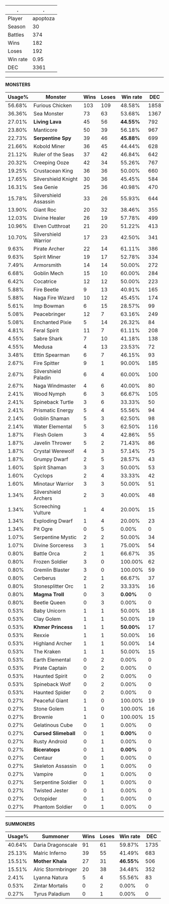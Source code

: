 .|.
|-|-
Player|apoptoza
Season|30
Battles|374
Wins|182
Loses|192
Win rate|0.95
DEC|3361

---
**MONSTERS**

Usage%|Monster|Wins|Loses|Win rate|DEC|
-|-|-|-|-|-|
56.68%|Furious Chicken|103|109|48.58%|1858|
36.36%|Sea Monster|73|63|53.68%|1367|
27.01%|**Living Lava**|45|56|**44.55%**|792|
23.80%|Manticore|50|39|56.18%|967|
22.73%|**Serpentine Spy**|39|46|**45.88%**|699|
21.66%|Kobold Miner|36|45|44.44%|628|
21.12%|Ruler of the Seas|37|42|46.84%|642|
20.32%|Creeping Ooze|42|34|55.26%|767|
19.25%|Crustacean King|36|36|50.00%|660|
17.65%|Silvershield Knight|30|36|45.45%|584|
16.31%|Sea Genie|25|36|40.98%|470|
15.78%|Silvershield Assassin|33|26|55.93%|644|
13.90%|Giant Roc|20|32|38.46%|355|
12.03%|Divine Healer|26|19|57.78%|499|
10.96%|Elven Cutthroat|21|20|51.22%|413|
10.70%|Silvershield Warrior|17|23|42.50%|341|
9.63%|Pirate Archer|22|14|61.11%|386|
9.63%|Spirit Miner|19|17|52.78%|334|
7.49%|Armorsmith|14|14|50.00%|272|
6.68%|Goblin Mech|15|10|60.00%|284|
6.42%|Cocatrice|12|12|50.00%|223|
5.88%|Fire Beetle|9|13|40.91%|165|
5.88%|Naga Fire Wizard|10|12|45.45%|174|
5.61%|Imp Bowman|6|15|28.57%|99|
5.08%|Peacebringer|12|7|63.16%|249|
5.08%|Enchanted Pixie|5|14|26.32%|84|
4.81%|Feral Spirit|11|7|61.11%|208|
4.55%|Sabre Shark|7|10|41.18%|138|
4.55%|Medusa|4|13|23.53%|72|
3.48%|Ettin Spearman|6|7|46.15%|93|
2.67%|Fire Spitter|9|1|90.00%|185|
2.67%|Silvershield Paladin|6|4|60.00%|100|
2.67%|Naga Windmaster|4|6|40.00%|80|
2.41%|Wood Nymph|6|3|66.67%|105|
2.41%|Spineback Turtle|3|6|33.33%|50|
2.41%|Prismatic Energy|5|4|55.56%|94|
2.14%|Goblin Shaman|5|3|62.50%|98|
2.14%|Water Elemental|5|3|62.50%|116|
1.87%|Flesh Golem|3|4|42.86%|55|
1.87%|Javelin Thrower|5|2|71.43%|86|
1.87%|Crystal Werewolf|4|3|57.14%|75|
1.87%|Grumpy Dwarf|2|5|28.57%|43|
1.60%|Spirit Shaman|3|3|50.00%|53|
1.60%|Cyclops|2|4|33.33%|42|
1.60%|Minotaur Warrior|3|3|50.00%|51|
1.34%|Silvershield Archers|2|3|40.00%|48|
1.34%|Screeching Vulture|1|4|20.00%|15|
1.34%|Exploding Dwarf|1|4|20.00%|23|
1.34%|Pit Ogre|0|5|0.00%|0|
1.07%|Serpentine Mystic|2|2|50.00%|34|
1.07%|Divine Sorceress|3|1|75.00%|54|
0.80%|Battle Orca|2|1|66.67%|35|
0.80%|Frozen Soldier|3|0|100.00%|62|
0.80%|Gremlin Blaster|3|0|100.00%|59|
0.80%|Cerberus|2|1|66.67%|37|
0.80%|Stonesplitter Orc|1|2|33.33%|16|
0.80%|**Magma Troll**|0|3|**0.00%**|0|
0.80%|Beetle Queen|0|3|0.00%|0|
0.53%|Baby Unicorn|1|1|50.00%|18|
0.53%|Clay Golem|1|1|50.00%|19|
0.53%|**Khmer Princess**|1|1|**50.00%**|17|
0.53%|Rexxie|1|1|50.00%|16|
0.53%|Highland Archer|1|1|50.00%|14|
0.53%|The Kraken|1|1|50.00%|15|
0.53%|Earth Elemental|0|2|0.00%|0|
0.53%|Pirate Captain|0|2|0.00%|0|
0.53%|Haunted Spirit|0|2|0.00%|0|
0.53%|Spineback Wolf|0|2|0.00%|0|
0.53%|Haunted Spider|0|2|0.00%|0|
0.27%|Peaceful Giant|1|0|100.00%|19|
0.27%|Stone Golem|1|0|100.00%|16|
0.27%|Brownie|1|0|100.00%|15|
0.27%|Gelatinous Cube|0|1|0.00%|0|
0.27%|**Cursed Slimeball**|0|1|**0.00%**|0|
0.27%|Rusty Android|0|1|0.00%|0|
0.27%|**Biceratops**|0|1|**0.00%**|0|
0.27%|Centaur|0|1|0.00%|0|
0.27%|Skeleton Assassin|0|1|0.00%|0|
0.27%|Vampire|0|1|0.00%|0|
0.27%|Serpentine Soldier|0|1|0.00%|0|
0.27%|Twisted Jester|0|1|0.00%|0|
0.27%|Octopider|0|1|0.00%|0|
0.27%|Phantom Soldier|0|1|0.00%|0|

---
**SUMMONERS**

Usage%|Summoner|Wins|Loses|Win rate|DEC|
-|-|-|-|-|-|
40.64%|Daria Dragonscale|91|61|59.87%|1735|
25.13%|Malric Inferno|39|55|41.49%|683|
15.51%|**Mother Khala**|27|31|**46.55%**|506|
15.51%|Alric Stormbringer|20|38|34.48%|352|
2.41%|Lyanna Natura|5|4|55.56%|83|
0.53%|Zintar Mortalis|0|2|0.00%|0|
0.27%|Tyrus Paladium|0|1|0.00%|0|
